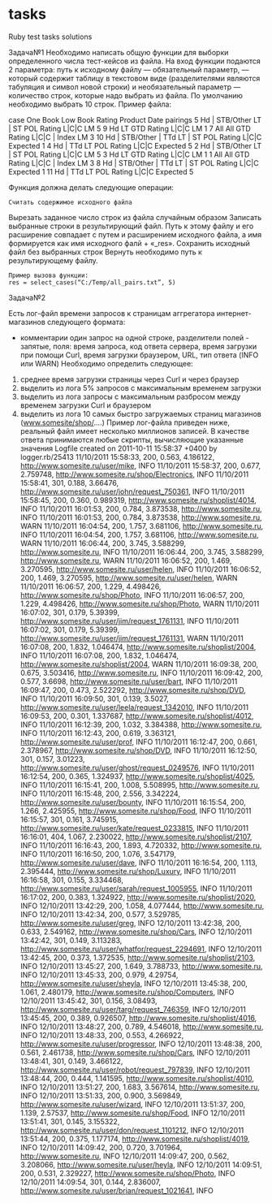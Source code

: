 tasks
=====

Ruby test tasks solutions

Задача№1
Необходимо написать общую функции для выборки определенного числа тест-кейсов из файла.
На вход функции подаются 2 параметра: путь к исходному файлу — обязательный параметр, — который содержит таблицу в текстовом виде (разделителями являются табуляция и символ новой строки) и необязательный параметр — количество строк, которые надо выбрать из файла. По умолчанию необходимо выбрать 10 строк. Пример файла:

case One Book Low Book Rating Product Date pairings
5 Hd | STB/Other LT | ST POL Rating L|C|C LM 5
9 Hd LT GTD Rating L|C|C LM 1
7 All All GTD Rating L|C|C | Index LM 3
10 Hd | STB/Other | TTd LT | ST POL Rating L|C|C Expected 1
4 Hd | TTd LT POL Rating L|C|C Expected 5
2 Hd | STB/Other LT | ST POL Rating L|C|C LM 5
3 Hd LT GTD Rating L|C|C LM 1
1 All All GTD Rating L|C|C | Index LM 3
8 Hd | STB/Other | TTd LT | ST POL Rating L|C|C Expected 1
11 Hd | TTd LT POL Rating L|C|C Expected 5

Функция должна делать следующие операции:

    Считать содержимое исходного файла
Вырезать заданное число строк из файла случайным образом
Записать выбранные строки в результирующий файл. Путь к этому файлу и его расширение совпадает с путем и расширением исходного файла, а имя формируется как имя исходного фалй + «_res».
    Сохранить исходный файл без выбранных строк
Вернуть необходимо путь к результирующему файлу.

    Пример вызова функции:
    res = select_cases(“C:/Temp/all_pairs.txt”, 5)


Задача№2

Есть лог-файл времени запросов к страницам аггрегатора интернет-магазинов следующего формата:
- комментарии
один запрос на одной строке, разделители полей - запятые, поля: время запроса, код ответа сервера, время загрузки при помощи Curl, время загрузки браузером, URL, тип ответа (INFO или WARN)
Необходимо определить следующее:
1) среднее время загрузки страницы через Curl и через браузер
2) выделить из лога 5% запросов с максимальным временем загрузки
3) выделить из лога запросы с максимальным разбросом между временем загрузки Curl и браузером
4) выделить из лога 10 самых быстро загружаемых страниц магазинов (www.somesite/shop/....)
Пример лог-файла приведен ниже, реальный файл имеет несколько миллионов записей. В качестве ответа принимаются любые скрипты, вычисляющие указанные значения
Logfile created on 2011-10-11 15:58:37 +0400 by logger.rb/25413
11/10/2011 15:58:33, 200, 0.563, 4.186122, http://www.somesite.ru/user/mike, INFO
11/10/2011 15:58:37, 200, 0.677, 2.759748, http://www.somesite.ru/shop/Electronics, INFO
11/10/2011 15:58:41, 301, 0.188, 3.66476, http://www.somesite.ru/user/john/request_750361, INFO
11/10/2011 15:58:45, 200, 0.360, 0.989319, http://www.somesite.ru/shoplist/4014, INFO
11/10/2011 16:01:53, 200, 0.784, 3.873538, http://www.somesite.ru, INFO
11/10/2011 16:01:53, 200, 0.784, 3.873538, http://www.somesite.ru, WARN
11/10/2011 16:04:54, 200, 1.757, 3.681106, http://www.somesite.ru, INFO
11/10/2011 16:04:54, 200, 1.757, 3.681106, http://www.somesite.ru, WARN
11/10/2011 16:06:44, 200, 3.745, 3.588299, http://www.somesite.ru, INFO
11/10/2011 16:06:44, 200, 3.745, 3.588299, http://www.somesite.ru, WARN
11/10/2011 16:06:52, 200, 1.469, 3.270595, http://www.somesite.ru/user/helen, INFO
11/10/2011 16:06:52, 200, 1.469, 3.270595, http://www.somesite.ru/user/helen, WARN
11/10/2011 16:06:57, 200, 1.229, 4.498426, http://www.somesite.ru/shop/Photo, INFO
11/10/2011 16:06:57, 200, 1.229, 4.498426, http://www.somesite.ru/shop/Photo, WARN
11/10/2011 16:07:02, 301, 0.179, 5.39399, http://www.somesite.ru/user/jim/request_1761131, INFO
11/10/2011 16:07:02, 301, 0.179, 5.39399, http://www.somesite.ru/user/jim/request_1761131, WARN
11/10/2011 16:07:08, 200, 1.832, 1.046474, http://www.somesite.ru/shoplist/2004, INFO
11/10/2011 16:07:08, 200, 1.832, 1.046474, http://www.somesite.ru/shoplist/2004, WARN
11/10/2011 16:09:38, 200, 0.675, 3.503416, http://www.somesite.ru, INFO
11/10/2011 16:09:42, 200, 0.577, 3.6698, http://www.somesite.ru/user/bart, INFO
11/10/2011 16:09:47, 200, 0.473, 2.522292, http://www.somesite.ru/shop/DVD, INFO
11/10/2011 16:09:50, 301, 0.139, 3.5027, http://www.somesite.ru/user/leela/request_1342010, INFO
11/10/2011 16:09:53, 200, 0.301, 1.337687, http://www.somesite.ru/shoplist/4012, INFO
11/10/2011 16:12:39, 200, 1.032, 3.384388, http://www.somesite.ru, INFO
11/10/2011 16:12:43, 200, 0.619, 3.363121, http://www.somesite.ru/user/prof, INFO
11/10/2011 16:12:47, 200, 0.661, 2.378967, http://www.somesite.ru/shop/DVD, INFO
11/10/2011 16:12:50, 301, 0.157, 3.01223, http://www.somesite.ru/user/ghost/request_0249576, INFO
11/10/2011 16:12:54, 200, 0.365, 1.324937, http://www.somesite.ru/shoplist/4025, INFO
11/10/2011 16:15:41, 200, 1.008, 5.508995, http://www.somesite.ru, INFO
11/10/2011 16:15:48, 200, 2.556, 3.342224, http://www.somesite.ru/user/bounty, INFO
11/10/2011 16:15:54, 200, 1.266, 2.425955, http://www.somesite.ru/shop/Food, INFO
11/10/2011 16:15:57, 301, 0.161, 3.745915, http://www.somesite.ru/user/kate/request_0233815, INFO
11/10/2011 16:16:01, 404, 1.067, 2.230022, http://www.somesite.ru/shoplist/2107, INFO
11/10/2011 16:16:43, 200, 1.893, 4.720332, http://www.somesite.ru, INFO
11/10/2011 16:16:50, 200, 1.076, 3.547179, http://www.somesite.ru/user/dave, INFO
11/10/2011 16:16:54, 200, 1.113, 2.395444, http://www.somesite.ru/shop/Luxury, INFO
11/10/2011 16:16:58, 301, 0.155, 3.334468, http://www.somesite.ru/user/sarah/request_1005955, INFO
11/10/2011 16:17:02, 200, 0.383, 1.324922, http://www.somesite.ru/shoplist/2020, INFO
12/10/2011 13:42:29, 200, 1.058, 4.077444, http://www.somesite.ru, INFO
12/10/2011 13:42:34, 200, 0.577, 3.529785, http://www.somesite.ru/user/greg, INFO
12/10/2011 13:42:38, 200, 0.633, 2.549162, http://www.somesite.ru/shop/Cars, INFO
12/10/2011 13:42:42, 301, 0.149, 3.113283, http://www.somesite.ru/user/whatfor/request_2294691, INFO
12/10/2011 13:42:45, 200, 0.373, 1.372535, http://www.somesite.ru/shoplist/2103, INFO
12/10/2011 13:45:27, 200, 1.649, 3.788733, http://www.somesite.ru, INFO
12/10/2011 13:45:33, 200, 0.979, 4.29754, http://www.somesite.ru/user/sheyla, INFO
12/10/2011 13:45:38, 200, 1.061, 2.480179, http://www.somesite.ru/shop/Computers, INFO
12/10/2011 13:45:42, 301, 0.156, 3.08493, http://www.somesite.ru/user/targ/request_746359, INFO
12/10/2011 13:45:45, 200, 0.389, 0.926507, http://www.somesite.ru/shoplist/4016, INFO
12/10/2011 13:48:27, 200, 0.789, 4.546018, http://www.somesite.ru, INFO
12/10/2011 13:48:33, 200, 0.553, 4.266922, http://www.somesite.ru/user/progressor, INFO
12/10/2011 13:48:38, 200, 0.561, 2.461738, http://www.somesite.ru/shop/Cars, INFO
12/10/2011 13:48:41, 301, 0.149, 3.466122, http://www.somesite.ru/user/robot/request_797839, INFO
12/10/2011 13:48:44, 200, 0.444, 1.141595, http://www.somesite.ru/shoplist/4010, INFO
12/10/2011 13:51:27, 200, 1.683, 3.567614, http://www.somesite.ru, INFO
12/10/2011 13:51:33, 200, 0.900, 3.569849, http://www.somesite.ru/user/wizard, INFO
12/10/2011 13:51:37, 200, 1.139, 2.57537, http://www.somesite.ru/shop/Food, INFO
12/10/2011 13:51:41, 301, 0.145, 3.155322, http://www.somesite.ru/user/don/request_1101212, INFO
12/10/2011 13:51:44, 200, 0.375, 1.177174, http://www.somesite.ru/shoplist/4019, INFO
12/10/2011 14:09:42, 200, 0.720, 3.701964, http://www.somesite.ru, INFO
12/10/2011 14:09:47, 200, 0.562, 3.208066, http://www.somesite.ru/user/heyla, INFO
12/10/2011 14:09:51, 200, 0.531, 2.329227, http://www.somesite.ru/shop/Photo, INFO
12/10/2011 14:09:54, 301, 0.144, 2.836007, http://www.somesite.ru/user/brian/request_1021641, INFO
